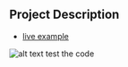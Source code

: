 ## Project Description

* [live example](https://learning-zone.github.io/website-templates/3-col-portfolio)

![alt text](https://github.com/learning-zone/website-templates/blob/master/assets/3-col-portfolio.png "3-col-portfolio.png")
test the code